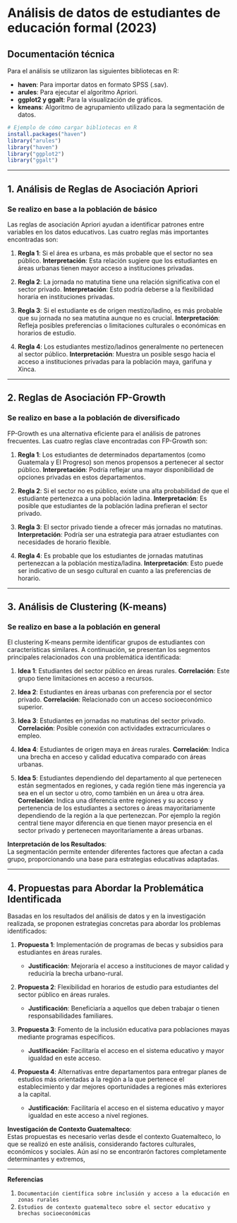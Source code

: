 
# Análisis de datos de estudiantes de educación formal (2023)

## Documentación técnica

Para el análisis se utilizaron las siguientes bibliotecas en R:

- **haven**: Para importar datos en formato SPSS (.sav).
- **arules**: Para ejecutar el algoritmo Apriori.
- **ggplot2 y ggalt**: Para la visualización de gráficos.
- **kmeans**: Algoritmo de agrupamiento utilizado para la segmentación de datos.

```r
# Ejemplo de cómo cargar bibliotecas en R
install.packages("haven")
library("arules")
library("haven")
library("ggplot2")
library("ggalt")
```

---

## 1. Análisis de Reglas de Asociación Apriori
### Se realizo en base a la población de básico

Las reglas de asociación Apriori ayudan a identificar patrones entre variables en los datos educativos.
Las cuatro reglas más importantes encontradas son:

1. **Regla 1**: Si el área es urbana, es más probable que el sector no sea público.
   **Interpretación**: Esta relación sugiere que los estudiantes en áreas urbanas tienen mayor acceso a instituciones privadas.

2. **Regla 2**: La jornada no matutina tiene una relación significativa con el sector privado.
   **Interpretación**: Esto podría deberse a la flexibilidad horaria en instituciones privadas.

3. **Regla 3**: Si el estudiante es de origen mestizo/ladino, es más probable que su jornada no sea matutina aunque no es crucial.
   **Interpretación**: Refleja posibles preferencias o limitaciones culturales o económicas en horarios de estudio.

4. **Regla 4**: Los estudiantes mestizo/ladinos generalmente no pertenecen al sector público.
   **Interpretación**: Muestra un posible sesgo hacia el acceso a instituciones privadas para la población maya, garifuna y Xinca.

---

## 2. Reglas de Asociación FP-Growth
### Se realizo en base a la población de diversificado

FP-Growth es una alternativa eficiente para el análisis de patrones frecuentes. Las cuatro reglas clave encontradas con FP-Growth son:

1. **Regla 1**: Los estudiantes de determinados departamentos (como Guatemala y El Progreso) son menos propensos a pertenecer al sector público.
   **Interpretación**: Podría reflejar una mayor disponibilidad de opciones privadas en estos departamentos.

2. **Regla 2**: Si el sector no es público, existe una alta probabilidad de que el estudiante pertenezca a una población ladina.
   **Interpretación**: Es posible que estudiantes de la población ladina prefieran el sector privado.

3. **Regla 3**: El sector privado tiende a ofrecer más jornadas no matutinas.
   **Interpretación**: Podría ser una estrategia para atraer estudiantes con necesidades de horario flexible.

4. **Regla 4**: Es probable que los estudiantes de jornadas matutinas pertenezcan a la población mestiza/ladina.
   **Interpretación**: Esto puede ser indicativo de un sesgo cultural en cuanto a las preferencias de horario.

---

## 3. Análisis de Clustering (K-means)
### Se realizo en base a la población en general

El clustering K-means permite identificar grupos de estudiantes con características similares. A continuación, se presentan los segmentos principales relacionados con una problemática identificada:

1. **Idea 1**: Estudiantes del sector público en áreas rurales.
   **Correlación**: Este grupo tiene limitaciones en acceso a recursos.

2. **Idea 2**: Estudiantes en áreas urbanas con preferencia por el sector privado.
   **Correlación**: Relacionado con un acceso socioeconómico superior.

3. **Idea 3**: Estudiantes en jornadas no matutinas del sector privado.
   **Correlación**: Posible conexión con actividades extracurriculares o empleo.

4. **Idea 4**: Estudiantes de origen maya en áreas rurales.
   **Correlación**: Indica una brecha en acceso y calidad educativa comparado con áreas urbanas.

4. **Idea 5**: Estudiantes dependiendo del departamento al que pertenecen están segmentados en regiones, y cada región tiene más ingerencia ya sea en el un sector u otro, como también en un área u otra área.
   **Correlación**: Indica una diferencia entre regiones y su acceso y pertenencia de los estudiantes a sectores o áreas mayoritariamente dependiendo de la región a la que pertenezcan. Por ejemplo la región central tiene mayor diferencia en que tienen mayor presencia en el sector privado y pertenecen mayoritariamente a áreas urbanas.

**Interpretación de los Resultados**:  
La segmentación permite entender diferentes factores que afectan a cada grupo, proporcionando una base para estrategias educativas adaptadas.

---

## 4. Propuestas para Abordar la Problemática Identificada

Basadas en los resultados del análisis de datos y en la investigación realizada, se proponen estrategias concretas para abordar los problemas identificados:

1. **Propuesta 1**: Implementación de programas de becas y subsidios para estudiantes en áreas rurales.
   - **Justificación**: Mejoraría el acceso a instituciones de mayor calidad y reduciría la brecha urbano-rural.

2. **Propuesta 2**: Flexibilidad en horarios de estudio para estudiantes del sector público en áreas rurales.
   - **Justificación**: Beneficiaría a aquellos que deben trabajar o tienen responsabilidades familiares.

3. **Propuesta 3**: Fomento de la inclusión educativa para poblaciones mayas mediante programas específicos.
   - **Justificación**: Facilitaría el acceso en el sistema educativo y mayor igualdad en este acceso.

3. **Propuesta 4**: Alternativas entre departamentos para entregar planes de estudios más orientadas a la región a la que pertenece el establecimiento y dar mejores oportunidades a regiones más exteriores a la capital.
   - **Justificación**: Facilitaría el acceso en el sistema educativo y mayor igualdad en este acceso a nivel regiones.

**Investigación de Contexto Guatemalteco**:  
Estas propuestas es necesario verlas desde el contexto Guatemalteco, lo que se realizó en este análisis, considerando factores culturales, económicos y sociales. Aún así no se encontrarón factores completamente determinantes y extremos,

---

**Referencias**  
1. `Documentación científica sobre inclusión y acceso a la educación en zonas rurales`
2. `Estudios de contexto guatemalteco sobre el sector educativo y brechas socioeconómicas`
